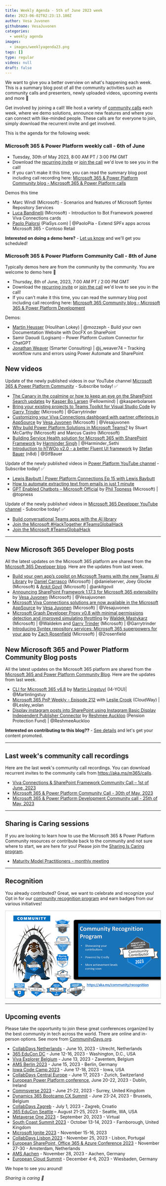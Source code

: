 ```yaml
---
title: Weekly Agenda - 5th of June 2023 week
date: 2023-06-02T02:23:13.100Z
author: Vesa Juvonen
githubname: VesaJuvonen
categories:
  - weekly agenda
images:
  - images/weeklyagenda23.png
tags: []
type: regular
videos: null
draft: false
---
```


We want to give you a better overview on what's happening each week. This is a summary blog post of all the community activities such as community calls and presenters, newly uploaded videos, upcoming events and more 🚀

Get involved by joining a call! We host a variety of [community calls](https://aka.ms/community/calls) each week, where we demo solutions, announce new features and where you can connect with like-minded people. These calls are for everyone to join, simply download the recurrent invite and get involved.

This is the agenda for the following week:

### Microsoft 365 & Power Platform weekly call - 6th of June

* Tuesday, 30th of May 2023, 8:00 AM PT / 3:00 PM GMT
* Download the [recurring invite](https://aka.ms/m365-dev-call) or [join the call](https://aka.ms/m365-dev-call-join) we'd love to see you in the call!
* If you can't make it this time, you can read the summary blog post including call recording here: [Microsoft 365 & Power Platform Community blog - Microsoft 365 & Power Platform calls](https://pnp.github.io/blog/categories/microsoft-365-platform-call/)

Demos this time

* Marc Windl (Microsoft) - Scenarios and features of Microsoft Syntex Repository Services
* [Luca Bandinelli](https://github.com/lucaband) (Microsoft) - Introduction to Bot Framework powered Viva Connections cards
* [Paolo Pialorsi](https://twitter.com/PaoloPia) (PiaSys.com) | @PaoloPia - Extend SPFx apps across Microsoft 365 - Contoso Retail

**Interested on doing a demo here?** - [Let us know](https://aka.ms/community/request/demo) and we'll get you scheduled!

### Microsoft 365 & Power Platform Community Call - 8th of June

Typically demos here are from the community by the community. You are welcome to demo here 👋

* Thursday, 8th of June, 2023, 7:00 AM PT / 2:00 PM GMT
* Download the [recurring invite](https://aka.ms/spdev-sig-call) or [join the call](https://aka.ms/spdev-sig-call-join) we'd love to see you in the call!
* If you can't make it this time, you can read the summary blog post including call recording here: [Microsoft 365 Community blog - Microsoft 365 & Power Platform Development](https://pnp.github.io/blog/categories/microsoft-365-and-power-platform-development-community-call/)

Demos: 

* [Martin Heusser](https://twitter.com/mozzeph) (Houlihan Lokey) | @mozzeph - Build your own Documentation Website with DocFX on SharePoint
* Samir Daoudi (Logisam) – Power Platform Custom Connector for ChatGPT
* [Jonathan Weaver](https://twitter.com/j_weaver74) (Smarter Consulting) | @j_weaver74 – Tracking workflow runs and errors using Power Automate and SharePoint 


## New videos 

Update of the newly published videos in our YouTube channel [Microsoft 365 & Power Platform Community](https://www.youtube.com/channel/UC_mKdhw-V6CeCM7gTo_Iy7w) - Subscribe today! ✅

* [The Canary in the coalmine or how to keep an eye on the SharePoint Search updates](https://www.youtube.com/watch?v=WWh6qF4UlJU) by [Kasper Bo Larsen](https://twitter.com/kasperbolarsen) (Fellowmind) | @kasperbolarsen  
* [Bring your existing projects to Teams Toolkit for Visual Studio Code](https://www.youtube.com/watch?v=xp8Mev6l3Qg) by [Garry Trinder](https://twitter.com/garrytrinder) (Microsoft) | @Garrytrinder
* [Customizing your Viva Connections dashboard with partner offerings in AppSource](https://www.youtube.com/watch?v=8wvJRtt-Sdk) by [Vesa Juvonen](https://twitter.com/vesajuvonen) (Microsoft) | @Vesajuvonen
* [Why build Power Platform Solutions in Microsoft Teams?](https://www.youtube.com/watch?v=AtW0kW-rzhU) by Stuart McCarthy (Microsoft) and Marcus Castro (Microsoft) 
* [Building Service Health solution for Microsoft 365 with SharePoint Framework](https://www.youtube.com/watch?v=uofMbYeLJfs) by [Harminder Singh](https://twitter.com/Harminder_Sethi) | @Harminder_Sethi
* [Introduction to hTWOo v2.0 - a better Fluent UI framework](https://www.youtube.com/watch?v=_W09-BGsQEo) by [Stefan Bauer](https://twitter.com/StfBauer) (n8d) | @StfBauer


Update of the newly published videos in [Power Platform YouTube channel](https://www.youtube.com/@mspowerplatform) - Subscribe today! ✅

* [Lewis Baybutt | Power Platform Connections Ep 15 with Lewis Baybutt](https://www.youtube.com/watch?v=BOwTYzfxZvo)
* [How to automate extracting text from emails in just 1 minute](https://www.youtube.com/watch?v=UchRykL7me8)
* [GPT Enabled Chatbots – Microsoft Official](https://www.youtube.com/watch?v=DvXO_Q3MrZA) by [Phil Topness](https://twitter.com/topness) (Microsoft) | @topness

Update of the newly published videos in [Microsoft 365 Developer YouTube channel](https://www.youtube.com/@Microsoft365Developer) - Subscribe today! ✅

* [Build conversational Teams apps with the AI library](https://www.youtube.com/watch?v=HWTTm58jg9A)
* [Join the Microsoft #HackTogether #TeamsGlobalHack](https://www.youtube.com/shorts/j3BvIetfSkM)
* [Join the Microsoft #TeamsGlobalHack](https://www.youtube.com/shorts/TCjWqcQkj7w)

---

## New Microsoft 365 Developer Blog posts

All the latest updates on the Microsoft 365 platform are shared from the [Microsoft 365 Developer blog](https://devblogs.microsoft.com/microsoft365dev/). Here are the updates from last week.

* [Build your own app’s copilot on Microsoft Teams with the new Teams AI Library](https://devblogs.microsoft.com/microsoft365dev/build-your-own-apps-copilot-on-microsoft-teams-with-the-new-teams-ai-library/) by [Daniel Carrasco](https://twitter.com/danielserver) (Microsoft) | @danielserver, Joey Glocke (Microsoft) & [Ankit Govil](https://twitter.com/ankitgovil) (Microsoft) | @ankitgovil
* [Announcing SharePoint Framework 1.17.3 for Microsoft 365 extensibility](https://devblogs.microsoft.com/microsoft365dev/announcing-sharepoint-framework-1-17-3-for-microsoft-365-extensibility/) by [Vesa Juvonen](https://twitter.com/vesajuvonen) (Microsoft) | @Vesajuvonen
* [Microsoft Viva Connections solutions are now available in the Microsoft AppSource](https://devblogs.microsoft.com/microsoft365dev/viva-connections-solutions-are-now-available-in-the-microsoft-appsource/) by [Vesa Juvonen](https://twitter.com/vesajuvonen) (Microsoft) | @Vesajuvonen
* [Microsoft Graph Developer Proxy v0.8 with minimal permissions detection and improved simulating throttling](https://devblogs.microsoft.com/microsoft365dev/microsoft-graph-developer-proxy-v0-8-with-minimal-permissions-detection-and-improved-simulating-throttling/) by [Waldek Mastykarz](https://twitter.com/waldekm) (Microsoft) | @Waldekm and [Garry Trinder](https://twitter.com/garrytrinder) (Microsoft) | @Garrytrinder
* [Introducing Syntex repository services: Microsoft 365 superpowers for your app](https://devblogs.microsoft.com/microsoft365dev/introducing-syntex-repository-services-microsoft-365-superpowers-for-your-app/) by [Zach Rosenfield](https://twitter.com/Zrosenfield) (Microsoft) | @Zrosenfield


## New Microsoft 365 and Power Platform Community Blog posts

All the latest updates on the Microsoft 365 platform are shared from the [Microsoft 365 and Power Platform Community Blog](https://pnp.github.io/blog/). Here are the updates from last week.

* [CLI for Microsoft 365 v6.8](https://pnp.github.io/blog/cli-for-microsoft-365/cli-for-microsoft-365-v6-8/) by [Martin Lingstuyl](https://twitter.com/martinlingstuyl) (I4-YOU)| @Martinlingstuy
* [Microsoft 365 PnP Weekly - Episode 212](https://pnp.github.io/blog/microsoft-365-pnp-weekly/episode-212/) with [Leslie Crook](https://twitter.com/Lesley_wolan) (CloudWay) | @Lesley_wolan
* [Display instagram posts into SharePoint using Instagram Basic Display Independent Publisher Connector](https://pnp.github.io/blog/post/instagrampostsintosharepoint/) by [Reshmee Auckloo](https://www.twitter.com/ReshmeeAuckloo) (Pension Protection Fund) | @ReshmeeAuckloo


**Interested on contributing to this blog??** - [See details](https://pnp.github.io/blog/post/contribute-blog/) and let's get your content promoted.

---

## Last week's community call recordings

Here are the last week's community call recordings. You can download recurrent invites to the community calls from https://aka.ms/m365/calls.

* [Viva Connections & SharePoint Framework Community Call – 1st of June, 2023](https://pnp.github.io/blog/microsoft-viva-and-spfx-community-call/2023-06-01/)
* [Microsoft 365 & Power Platform Community Call - 30th of May, 2023](https://pnp.github.io/blog/microsoft-365-platform-community-call/2023-05-30/)
* [Microsoft 365 & Power Platform Development Community call - 25th of May, 2023](https://pnp.github.io/blog/microsoft-365-and-power-platform-development-community-call/2023-05-25/)

---

## Sharing is Caring sessions

If you are looking to learn how to use the Microsoft 365 & Power Platform Community resources or contribute back to the community and not sure where to start, we are here for you! Please join the [Sharing Is Caring program](https://pnp.github.io/sharing-is-caring/).

* [Maturity Model Practitioners - monthly meeting](https://aka.ms/mm4m365/invite)

---

## Recognition

You already contributed? Great, we want to celebrate and recognize you! Opt in for our [community recognition program](https://pnp.github.io/recognitionprogram/) and earn badges from our various initiatives! 

![together-221201.png](images/community-recognization-program.png)

---

## Upcoming events

Please take the opportunity to join these great conferences organized by the best community in tech across the world. There are online and in-person options. See more from [CommunityDays.org](https://www.communitydays.org/).

* [CollabDays Netherlands](https://www.communitydays.org/event/2023-06-10/collabdays-netherlands-2023) - June 10, 2023 - Utrecht, Netherlands
* [365 EduCon DC](https://365educon.com/DC/) - June 12-16, 2023 - Washington, D.C., USA
* [Viva Explorer Belgium](https://www.communitydays.org/event/2023-06-13/viva-explorers-belgium) - June 13, 2023 - Zaventem, Belgium
* [AMS Berlin 2023](https://www.communitydays.org/event/2023-06-15/amsberlin-2023) - June 15, 2023 - Berlin, Germany
* [Iowa Code Camp 2023](https://www.communitydays.org/event/2023-06-17/iowa-code-camp-2023) - June 17-18, 2023 - Iowa, USA
* [CollabDays Central Europe](https://www.collabdays.org/2023-ce/) - June 17, 2023 - Zurich, Switzerland
* [European Power Platform conference](https://www.sharepointeurope.com/european-power-platform-conference/), June 20-22, 2023 - Dublin, Ireland
* [Commsverse 2023](https://www.communitydays.org/event/2023-06-21/commsverse-2023) - June 21-22, 2023 - Surrey, United Kingdom
* [Dynamics 365 Bootcamp CX Summit](https://www.communitydays.org/event/2023-06-23/dynamics-365-bootcamp-cx-summit) - June 23-24, 2023 - Brussels, Belgium
* [CollabDays Zagreb](https://www.communitydays.org/event/2023-07-01/collabdays-zagreb) - July 1, 2023 - Zagreb, Croatio
* [365 EduCon Seattle](https://365educon.com/Seattle/) – August 21-25, 2023 - Seattle, WA, USA
* [Metaverse One 2023](https://www.communitydays.org/event/2023-09-20/metaverse-one-2023) - September 20, 2023 - Virtual
* [South Coast Summit 2023](https://www.southcoastsummit.com/) - October 13-14, 2023 - Farnborough, United Kingdom
* [Microsoft Ignite 2023](https://ignite.microsoft.com/) - November 15-16, 2023
* [CollabDays Lisbon 2023](https://www.collabdays.org/2023-lisbon/) - November 25, 2023 - Lisbon, Portugal
* [European SharePoint, Office 365 & Azure Conference 2023](https://www.sharepointeurope.com/) - November 27-30 - Amsterdam, Netherlands
* [AMS Aachen](https://www.communitydays.org/event/2023-11-28/ams-aachen) - November 28, 2023 - Aachen, Germany
* [European Cloud Summit](https://www.cloudsummit.eu/) - December 4-6, 2023 - Wiesbaden, Germany

We hope to see you around!

_Sharing is caring 🧡_
